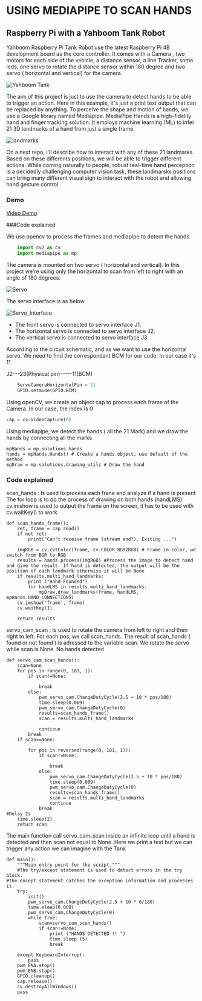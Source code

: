 
# USING MEDIAPIPE TO SCAN HANDS
## Raspberry Pi with a Yahboom Tank Robot

Yahboom Raspberry Pi Tank Robot use the latest Raspberry Pi 4B development board as the core controller. It comes with a Camera , two motors for each side of the vehicle, a distance sensor, a line Tracker, some leds, one servo to rotate the distance sensor within 180 degree and two servo ( horizontal and vertical) for the camera. 

![Yahboom Tank](https://github.com/YahboomTechnology/Raspberry-pi-G1-Tank/blob/master/Yahboom_PiTank.jpg?raw=true)


The aim of this project is just to use the camera to detect hands to be able to trigger an action. Here in this example, it's just a print text output that can be replaced by anything. 
To perceive the shape and motion of hands, we use a Google library named Mediapipe. MediaPipe Hands is a high-fidelity hand and finger tracking solution. It employs machine learning (ML) to infer 21 3D landmarks of a hand from just a single frame.
<!-- Links  -->

![landmarks](https://mediapipe.dev/images/mobile/hand_landmarks.png)

On a next repo, i'll describe how to interact with any of these 21 landmarks. Based on these differents positions, we will be able to trigger different actions. While coming naturally to people, robust real-time hand perception is a decidedly challenging computer vision task, these landmarsks positions can bring many different visual sign to interact with the robot and allowing hand gesture control.


### Demo
[Video Demo](https://www.youtube.com/watch?v=QZaFloqLyVM)


###Code explained

We use opencv to process the frames and mediapipe to detect the hands
```python
    import cv2 as cv
    import mediapipe as mp
```

The camera is mounted on two servo ( horizontal and vertical). In this project we're using only the horizontal to scan from left to right with an angle of 180 degrees. 

![Servo](http://www.yahboom.net/Public/ueditor/php/upload/image/20220523/1653300312847198.png)

The servo interface is as below

![Servo_Interface](http://www.yahboom.net/Public/ueditor/php/upload/image/20190225/1551095858268604.png)


- The front servo is connected to servo interface J1. 
- The horizontal servo is connected to servo interface J2. 
- The vertical servo is connected to servo interface J3. 

According to the circuit schematic, and as we want to use the horizontal servo. We need to find the correspondant BCM for our code. In our case it's 11

J2---23(Physical pin)-----11(BCM)


```python
    ServoCameraHorizontalPin = 11
    GPIO.setmode(GPIO.BCM)

```

Using openCV, we create an object cap to process each frame of the Camera. In our case, the index is 0
```python
cap = cv.VideoCapture(0)
```


Using mediapipe, we detect the hands ( all the 21 Mark) and we draw the hands by connecting all the marks
```
mpHands = mp.solutions.hands
hands = mpHands.Hands() # Create a hands object, use default of the method
mpDraw = mp.solutions.drawing_utils # Draw the hand
```


### Code explained

scan_hands : Is used to process each frane and analyze if a hand is present
The for loop is to do the process of drawing on both hands (handLMS)
cv.imshow is used to output the frame on the screen, it has to be used with cv.waitKey() to work

```
def scan_hands_frame():
    ret, frame = cap.read()
    if not ret:
        print("Can't receive frame (stream end?). Exiting ...")
        
    imgRGB = cv.cvtColor(frame, cv.COLOR_BGR2RGB) # Frame in color, we switch from BGR to RGB 
    results = hands.process(imgRGB) #Process the image to detect hand and give the result. If hand is detected, the output will be the position of each landmark otherwise it will be None
    if results.multi_hand_landmarks:
        print ("Hand Founded")
        for handLMS in results.multi_hand_landmarks:
            mpDraw.draw_landmarks(frame, handLMS, mpHands.HAND_CONNECTIONS)
    cv.imshow('frame', frame)
    cv.waitKey(1)
    
    return results
```



servo_cam_scan : Is used to rotate the camera from left to right and then right to left. For each pos, we call scan_hands. The result of scan_hands ( found or not found ) is adressed to the variable scan. We rotate the servo while scan is None. No hands detected

```
def servo_cam_scan_hands():
    scan=None
    for pos in range(0, 181, 1):
        if scan!=None:
            
            break
        else:
            pwm_servo_cam.ChangeDutyCycle(2.5 + 10 * pos/180)
            time.sleep(0.009)
            pwm_servo_cam.ChangeDutyCycle(0)
            results=scan_hands_frame()
            scan = results.multi_hand_landmarks
            
            continue
        break
    if scan==None:
        
        for pos in reversed(range(0, 181, 1)):
            if scan!=None:
            
                break
            else:
                pwm_servo_cam.ChangeDutyCycle(2.5 + 10 * pos/180)
                time.sleep(0.009)
                pwm_servo_cam.ChangeDutyCycle(0)
                results=scan_hands_frame()
                scan = results.multi_hand_landmarks
                continue
            break
#Delay 2s   
    time.sleep(2)
    return scan
```



The main function call servo_cam_scan inside an infinite loop until a hand is detected and then scan not equal to None. Here we print a text but we can trigger any action we can imagine with the Tank

```
def main():
    """Main entry point for the script."""
    #The try/except statement is used to detect errors in the try block.
#the except statement catches the exception information and processes it.
    try:
        init()
        pwm_servo_cam.ChangeDutyCycle(2.5 + 10 * 0/180)
        time.sleep(0.009)
        pwm_servo_cam.ChangeDutyCycle(0)
        while True:
            scan=servo_cam_scan_hands()
            if scan!=None:
                print ("HANDS DETECTED !! ")
                time.sleep (5)
                break
            
    except KeyboardInterrupt:
        pass
    pwm_ENA.stop()
    pwm_ENB.stop()
    GPIO.cleanup()
    cap.release()
    cv.destroyAllWindows()
    pass

```


